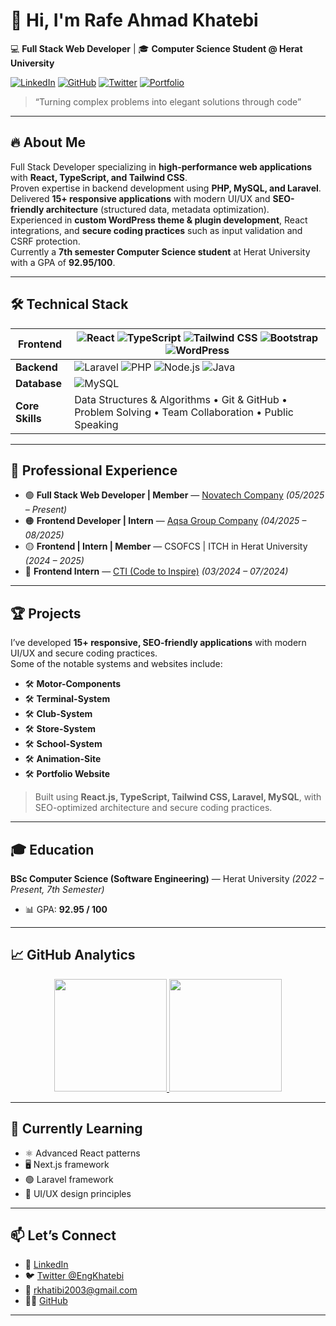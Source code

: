 # 👋 Hi, I'm **Rafe Ahmad Khatebi**  
💻 **Full Stack Web Developer** | 🎓 **Computer Science Student @ Herat University**

[![LinkedIn](https://img.shields.io/badge/LinkedIn-Connect-blue?style=for-the-badge&logo=linkedin)](https://linkedin.com/in/khatebi2003)
[![GitHub](https://img.shields.io/badge/GitHub-Follow-181717?style=for-the-badge&logo=github)](https://github.com/RafeKhatebi)
[![Twitter](https://img.shields.io/badge/Twitter-@EngKhatebi-1DA1F2?style=for-the-badge&logo=twitter)](https://twitter.com/EngKhatebi)
[![Portfolio](https://img.shields.io/badge/Portfolio-Visit-9cf?style=for-the-badge)](https://rafekhatebi.github.io/portfolio)

> “Turning complex problems into elegant solutions through code”

---

## 🔥 **About Me**
Full Stack Developer specializing in **high-performance web applications** with **React, TypeScript, and Tailwind CSS**.  
Proven expertise in backend development using **PHP, MySQL, and Laravel**.  
Delivered **15+ responsive applications** with modern UI/UX and **SEO-friendly architecture** (structured data, metadata optimization).  
Experienced in **custom WordPress theme & plugin development**, React integrations, and **secure coding practices** such as input validation and CSRF protection.  
Currently a **7th semester Computer Science student** at Herat University with a GPA of **92.95/100**.

---

## 🛠️ **Technical Stack**

| **Frontend** | ![React](https://img.shields.io/badge/React-20232A?style=flat&logo=react) ![TypeScript](https://img.shields.io/badge/TypeScript-007ACC?style=flat&logo=typescript) ![Tailwind CSS](https://img.shields.io/badge/Tailwind_CSS-38B2AC?style=flat&logo=tailwind-css) ![Bootstrap](https://img.shields.io/badge/Bootstrap-7952B3?style=flat&logo=bootstrap) ![WordPress](https://img.shields.io/badge/WordPress-21759B?style=flat&logo=wordpress) |
|-------------|------------------------------------------------------------------------------------------------------------------------------------------------------------------------------------------------------------------------------------------------------------------------------------------------------|
| **Backend** | ![Laravel](https://img.shields.io/badge/Laravel-F05340?style=flat&logo=laravel) ![PHP](https://img.shields.io/badge/PHP-777BB4?style=flat&logo=php) ![Node.js](https://img.shields.io/badge/Node.js-43853D?style=flat&logo=node.js) ![Java](https://img.shields.io/badge/Java-ED8B00?style=flat&logo=java) |
| **Database** | ![MySQL](https://img.shields.io/badge/MySQL-005C84?style=flat&logo=mysql) |
| **Core Skills** | Data Structures & Algorithms • Git & GitHub • Problem Solving • Team Collaboration • Public Speaking |

---

## 💼 **Professional Experience**
- 🟢 **Full Stack Web Developer | Member** — [Novatech Company](https://novatechsoft.com/) *(05/2025 – Present)*  
- 🟠 **Frontend Developer | Intern** — [Aqsa Group Company](https://aqsagroup.af/) *(04/2025 – 08/2025)*  
- 🟡 **Frontend | Intern | Member** — CSOFCS | ITCH in Herat University *(2024 – 2025)*  
- 🔵 **Frontend Intern** — [CTI (Code to Inspire)](https://cti.com/) *(03/2024 – 07/2024)*  

---

## 🏆 **Projects**

I’ve developed **15+ responsive, SEO-friendly applications** with modern UI/UX and secure coding practices.  
Some of the notable systems and websites include:

- 🛠 **Motor-Components**
- 🛠 **Terminal-System**
- 🛠 **Club-System**
- 🛠 **Store-System**
- 🛠 **School-System**
- 🛠 **Animation-Site**
- 🛠 **Portfolio Website**

> Built using **React.js, TypeScript, Tailwind CSS, Laravel, MySQL**, with SEO-optimized architecture and secure coding practices.

---

## 🎓 **Education**
**BSc Computer Science (Software Engineering)** — Herat University *(2022 – Present, 7th Semester)*  
- 📊 GPA: **92.95 / 100**  

---

## 📈 **GitHub Analytics**
<p align="center">
  <a href="https://github.com/RafeKhatebi">
    <img height="180em" src="https://github-readme-stats.vercel.app/api?username=RafeKhatebi&show_icons=true&theme=vision-friendly-dark&count_private=true"/>
    <img height="180em" src="https://github-readme-stats.vercel.app/api/top-langs/?username=RafeKhatebi&layout=compact&theme=vision-friendly-dark"/>
  </a>
</p>

---

## 🌱 **Currently Learning**
- ⚛️ Advanced React patterns  
- 🖥️ Next.js framework  
- 🟢 Laravel framework  
- 🎨 UI/UX design principles  

---

## 📫 **Let’s Connect**
- 💼 [LinkedIn](https://linkedin.com/in/khatebi2003)  
- 🐦 [Twitter @EngKhatebi](https://twitter.com/EngKhatebi)  
- 📧 [rkhatibi2003@gmail.com](mailto:rkhatibi2003@gmail.com)  
- 👨‍💻 [GitHub](https://github.com/RafeKhatebi)  

---
